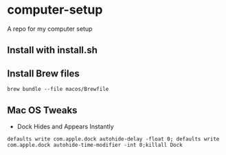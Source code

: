 # computer-setup
A repo for my computer setup

## Install with install.sh


## Install Brew files
```
brew bundle --file macos/Brewfile
```


## Mac OS Tweaks
- Dock Hides and Appears Instantly
```
defaults write com.apple.dock autohide-delay -float 0; defaults write com.apple.dock autohide-time-modifier -int 0;killall Dock
```

